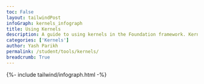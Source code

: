 ```yaml
---
toc: False
layout: tailwindPost
infoGraph: kernels_infograph
title: Using Kernels
description: A guide to using kernels in the Foundation framework. Kernels are a powerful tool for creating custom data processing pipelines. They allow you to define how data is transformed and processed in a flexible and reusable way.
categories: ['Kernels']
author: Yash Parikh
permalink: /student/tools/kernels/
breadcrumb: True 
---
```


{%- include tailwind/infograph.html -%}